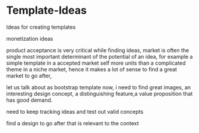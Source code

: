 Template-Ideas
==============

Ideas for creating templates

monetization ideas

product acceptance is very critical while finding ideas, market is often the single most important determinant of the potential of an idea, for example a simple template in a accepted market self more units than a complicated theme in a niche market, hence it makes a lot of sense to find a great market to go after, 

let us talk about as bootstrap template now, i need to find great images, an interesting design concept, a distinguishing feature,a value proposition that has good demand.

need to keep tracking ideas and  test out valid concepts

find a design to go after that is relevant to the context


